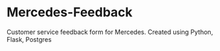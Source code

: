 # Mercedes-Feedback
Customer service feedback form for Mercedes. Created using Python, Flask, Postgres
